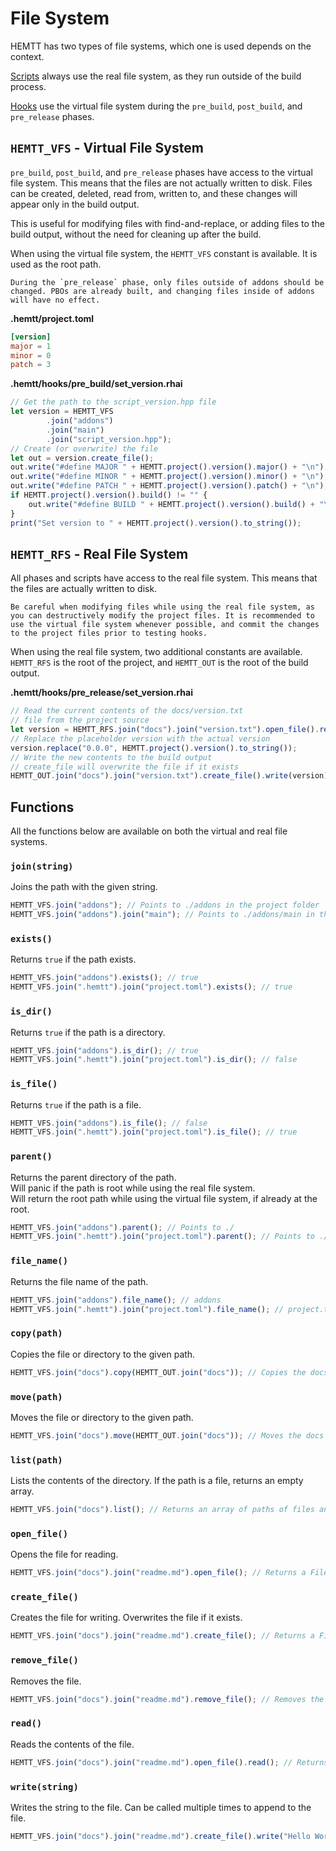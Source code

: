 # File System

HEMTT has two types of file systems, which one is used depends on the context.

[Scripts](../scripts/index.md) always use the real file system, as they run outside of the build process.

[Hooks](../hooks/index.md) use the virtual file system during the `pre_build`, `post_build`, and `pre_release` phases.

## `HEMTT_VFS` - Virtual File System

`pre_build`, `post_build`, and `pre_release` phases have access to the virtual file system. This means that the files are not actually written to disk. Files can be created, deleted, read from, written to, and these changes will appear only in the build output.

This is useful for modifying files with find-and-replace, or adding files to the build output, without the need for cleaning up after the build.

When using the virtual file system, the `HEMTT_VFS` constant is available. It is used as the root path.

```admonish warning
During the `pre_release` phase, only files outside of addons should be changed. PBOs are already built, and changing files inside of addons will have no effect.
```

**.hemtt/project.toml**

```toml
[version]
major = 1
minor = 0
patch = 3
```

**.hemtt/hooks/pre_build/set_version.rhai**

```ts
// Get the path to the script_version.hpp file
let version = HEMTT_VFS
        .join("addons")
        .join("main")
        .join("script_version.hpp");
// Create (or overwrite) the file
let out = version.create_file();
out.write("#define MAJOR " + HEMTT.project().version().major() + "\n");
out.write("#define MINOR " + HEMTT.project().version().minor() + "\n");
out.write("#define PATCH " + HEMTT.project().version().patch() + "\n");
if HEMTT.project().version().build() != "" {
    out.write("#define BUILD " + HEMTT.project().version().build() + "\n");
}
print("Set version to " + HEMTT.project().version().to_string());
```

## `HEMTT_RFS` - Real File System

All phases and scripts have access to the real file system. This means that the files are actually written to disk.

```admonish danger
Be careful when modifying files while using the real file system, as you can destructively modify the project files. It is recommended to use the virtual file system whenever possible, and commit the changes to the project files prior to testing hooks.
```

When using the real file system, two additional constants are available. `HEMTT_RFS` is the root of the project, and `HEMTT_OUT` is the root of the build output.

**.hemtt/hooks/pre_release/set_version.rhai**

```ts
// Read the current contents of the docs/version.txt
// file from the project source
let version = HEMTT_RFS.join("docs").join("version.txt").open_file().read();
// Replace the placeholder version with the actual version
version.replace("0.0.0", HEMTT.project().version().to_string());
// Write the new contents to the build output
// create_file will overwrite the file if it exists
HEMTT_OUT.join("docs").join("version.txt").create_file().write(version);
```

## Functions

All the functions below are available on both the virtual and real file systems.

### `join(string)`

Joins the path with the given string.

```ts
HEMTT_VFS.join("addons"); // Points to ./addons in the project folder
HEMTT_VFS.join("addons").join("main"); // Points to ./addons/main in the project folder
```

### `exists()`

Returns `true` if the path exists.

```ts
HEMTT_VFS.join("addons").exists(); // true
HEMTT_VFS.join(".hemtt").join("project.toml").exists(); // true
```

### `is_dir()`

Returns `true` if the path is a directory.

```ts
HEMTT_VFS.join("addons").is_dir(); // true
HEMTT_VFS.join(".hemtt").join("project.toml").is_dir(); // false
```

### `is_file()`

Returns `true` if the path is a file.

```ts
HEMTT_VFS.join("addons").is_file(); // false
HEMTT_VFS.join(".hemtt").join("project.toml").is_file(); // true
```

### `parent()`

Returns the parent directory of the path.  
Will panic if the path is root while using the real file system.  
Will return the root path while using the virtual file system, if already at the root.

```ts
HEMTT_VFS.join("addons").parent(); // Points to ./
HEMTT_VFS.join(".hemtt").join("project.toml").parent(); // Points to ./.hemtt
```

### `file_name()`

Returns the file name of the path.

```ts
HEMTT_VFS.join("addons").file_name(); // addons
HEMTT_VFS.join(".hemtt").join("project.toml").file_name(); // project.toml
```

### `copy(path)`

Copies the file or directory to the given path.

```ts
HEMTT_VFS.join("docs").copy(HEMTT_OUT.join("docs")); // Copies the docs folder to the build output
```

### `move(path)`

Moves the file or directory to the given path.

```ts
HEMTT_VFS.join("docs").move(HEMTT_OUT.join("docs")); // Moves the docs folder to the build output
```

### `list(path)`

Lists the contents of the directory. If the path is a file, returns an empty array.

```ts
HEMTT_VFS.join("docs").list(); // Returns an array of paths of files and directories in the docs folder
```

### `open_file()`

Opens the file for reading.

```ts
HEMTT_VFS.join("docs").join("readme.md").open_file(); // Returns a File object
```

### `create_file()`

Creates the file for writing. Overwrites the file if it exists.

```ts
HEMTT_VFS.join("docs").join("readme.md").create_file(); // Returns a File object
```

### `remove_file()`

Removes the file.

```ts
HEMTT_VFS.join("docs").join("readme.md").remove_file(); // Removes the file
```

### `read()`

Reads the contents of the file.

```ts
HEMTT_VFS.join("docs").join("readme.md").open_file().read(); // Returns a string containing the contents of the file
```

### `write(string)`

Writes the string to the file. Can be called multiple times to append to the file.

```ts
HEMTT_VFS.join("docs").join("readme.md").create_file().write("Hello World!"); // Writes "Hello World!" to the file
```
